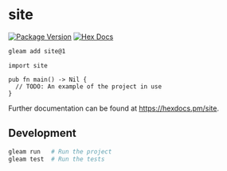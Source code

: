 # site

[![Package Version](https://img.shields.io/hexpm/v/site)](https://hex.pm/packages/site)
[![Hex Docs](https://img.shields.io/badge/hex-docs-ffaff3)](https://hexdocs.pm/site/)

```sh
gleam add site@1
```
```gleam
import site

pub fn main() -> Nil {
  // TODO: An example of the project in use
}
```

Further documentation can be found at <https://hexdocs.pm/site>.

## Development

```sh
gleam run   # Run the project
gleam test  # Run the tests
```
